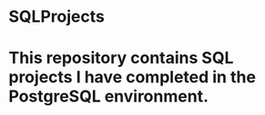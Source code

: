 # SQLProjects
# This repository contains SQL projects I have completed in the PostgreSQL environment. 
